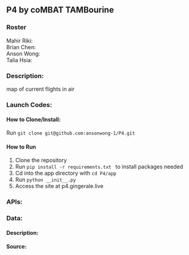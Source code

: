 ## P4 by coMBAT TAMBourine

### Roster
Mahir Riki:  
Brian Chen:  
Anson Wong:  
Talia Hsia:  

### Description:
map of current flights in air  
### Launch Codes: 
#### How to Clone/Install:
Run ```git clone git@github.com:ansonwong-1/P4.git```
#### How to Run
1. Clone the repository
2. Run  ```pip install -r requirements.txt ``` to install packages needed
3. Cd into the app directory with ```cd P4/app```
4. Run ```python __init__.py```
5. Access the site at p4.gingerale.live
### APIs: 

### Data: 
#### Description:
#### Source: 
